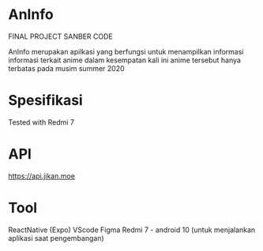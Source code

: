 # AnInfo

FINAL PROJECT SANBER CODE

AnInfo merupakan apilkasi yang berfungsi untuk menampilkan informasi informasi terkait anime dalam kesempatan kali ini anime tersebut hanya terbatas pada musim summer 2020

# Spesifikasi
Tested with Redmi 7

# API
https://api.jikan.moe

# Tool
ReactNative (Expo)
VScode
Figma
Redmi 7 - android 10 (untuk menjalankan aplikasi saat pengembangan)
